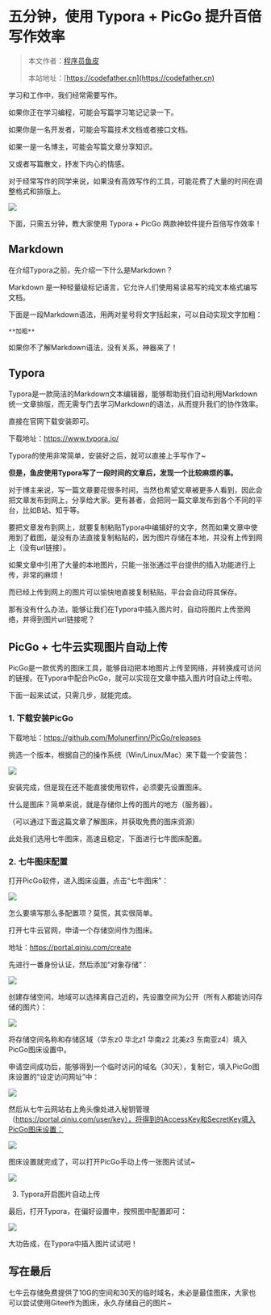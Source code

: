 # 五分钟，使用 Typora + PicGo 提升百倍写作效率

> 本文作者：[程序员鱼皮](https://yuyuanweb.feishu.cn/wiki/Abldw5WkjidySxkKxU2cQdAtnah)
>
> 本站地址：[https://codefather.cn](https://codefather.cn)

学习和工作中，我们经常需要写作。

如果你正在学习编程，可能会写篇学习笔记记录一下。

如果你是一名开发者，可能会写篇技术文档或者接口文档。

如果一是一名博主，可能会写篇文章分享知识。

又或者写篇散文，抒发下内心的情感。

对于经常写作的同学来说，如果没有高效写作的工具，可能花费了大量的时间在调整格式和排版上。

![](https://pic.yupi.icu/5563/202311080958931.gif)

下面，只需五分钟，教大家使用 Typora + PicGo 两款神软件提升百倍写作效率！

## **Markdown**

在介绍Typora之前，先介绍一下什么是Markdown？

Markdown 是一种轻量级标记语言，它允许人们使用易读易写的纯文本格式编写文档。

下面是一段Markdown语法，用两对星号将文字括起来，可以自动实现文字加粗：

```
**加粗**
```

如果你不了解Markdown语法，没有关系，神器来了！

## **Typora**

Typora是一款简洁的Markdown文本编辑器，能够帮助我们自动利用Markdown统一文章排版，而无需专门去学习Markdown的语法，从而提升我们的协作效率。

直接在官网下载安装即可。

下载地址：https://www.typora.io/

Typora的使用非常简单，安装好之后，就可以直接上手写作了~

**但是，鱼皮使用Typora写了一段时间的文章后，发现一个比较麻烦的事。**

对于博主来说，写一篇文章要花很多时间，当然也希望文章被更多人看到，因此会把文章发布到网上，分享给大家。更有甚者，会把同一篇文章发布到各个不同的平台，比如B站、知乎等。

要把文章发布到网上，就要复制粘贴Typora中编辑好的文字，然而如果文章中使用到了截图，是没有办法直接复制粘贴的，因为图片存储在本地，并没有上传到网上（没有url链接）。

如果文章中引用了大量的本地图片，只能一张张通过平台提供的插入功能进行上传，非常的麻烦！

而已经上传到网上的图片可以愉快地直接复制粘贴，平台会自动将其保存。

那有没有什么办法，能够让我们在Typora中插入图片时，自动将图片上传至网络，并得到图片url链接呢？



## **PicGo + 七牛云实现图片自动上传**

PicGo是一款优秀的图床工具，能够自动把本地图片上传至网络，并转换成可访问的链接。在Typora中配合PicGo，就可以实现在文章中插入图片时自动上传啦。

下面一起来试试，只需几步，就能完成。

### **1. 下载安装PicGo**

下载地址：https://github.com/Molunerfinn/PicGo/releases

挑选一个版本，根据自己的操作系统（Win/Linux/Mac）来下载一个安装包：

![](https://pic.yupi.icu/5563/202311080958579.png)

安装完成，但是现在还不能直接使用软件，必须要先设置图床。

什么是图床？简单来说，就是存储你上传的图片的地方（服务器）。

（可以通过下面这篇文章了解图床，并获取免费的图床资源）

此处我们选用七牛图床，高速且稳定，下面进行七牛图床配置。



### **2. 七牛图床配置**

打开PicGo软件，进入图床设置，点击“七牛图床”：

![](https://pic.yupi.icu/5563/202311080958865.png)

怎么要填写那么多配置项？莫慌，其实很简单。

打开七牛云官网，申请一个存储空间作为图床。

地址：https://portal.qiniu.com/create

先进行一番身份认证，然后添加“对象存储”：

![](https://pic.yupi.icu/5563/202311080958019.png)

创建存储空间，地域可以选择离自己近的，先设置空间为公开（所有人都能访问存储的图片）：

![](https://pic.yupi.icu/5563/202311080958261.png)

将存储空间名称和存储区域（华东z0 华北z1 华南z2 北美z3 东南亚z4）填入PicGo图床设置中。

申请空间成功后，能够得到一个临时访问的域名（30天），复制它，填入PicGo图床设置的“设定访问网址”中：

![](https://pic.yupi.icu/5563/202311080958268.png)

然后从七牛云网站右上角头像处进入秘钥管理（https://portal.qiniu.com/user/key），将得到的AccessKey和SecretKey填入PicGo图床设置：

![](https://pic.yupi.icu/5563/202311080958254.png)

图床设置就完成了，可以打开PicGo手动上传一张图片试试~

![](https://pic.yupi.icu/5563/202311080958713.png)



3. Typora开启图片自动上传

最后，打开Typora，在偏好设置中，按照图中配置即可：

![](https://pic.yupi.icu/5563/202311080958463.png)

大功告成，在Typora中插入图片试试吧！



## **写在最后**

七牛云存储免费提供了10G的空间和30天的临时域名，未必是最佳图床，大家也可以尝试使用Gitee作为图床，永久存储自己的图片~